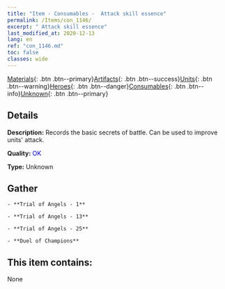 ```yaml
---
title: "Item - Consumables -  Attack skill essence"
permalink: /Items/con_1146/
excerpt: " Attack skill essence"
last_modified_at: 2020-12-13
lang: en
ref: "con_1146.md"
toc: false
classes: wide
---
```

 [Materials](/Items/){: .btn .btn--primary}[Artifacts](/Items/Artifacts/){: .btn .btn--success}[Units](/Items/Units/){: .btn .btn--warning}[Heroes](/Items/Heroes/){: .btn .btn--danger}[Consumables](/Items/Consumables/){: .btn .btn--info}[Unknown](/Items/Unknown/){: .btn .btn--primary}

## Details
 **Description:** Records the basic secrets of battle. Can be used to improve units' attack.

 **Quality:** <span style="color: #0000CD">OK</span>

 **Type:** Unknown

## Gather

    - **Trial of Angels - 1** 

    - **Trial of Angels - 13** 

    - **Trial of Angels - 25** 

    - **Duel of Champions** 



## This item contains:

  None

